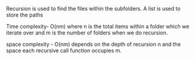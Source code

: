 Recursion is used to find the files within the subfolders. A list is used to store the paths

Time complexity- O(nm) where n is the total items within a folder which we iterate over and m is the number of folders when we do recursion.

space complexity - O(nm) depends on the depth of recursion n and the space each recursive call function occupies m.
